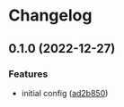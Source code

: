 # Changelog

## 0.1.0 (2022-12-27)


### Features

* initial config ([ad2b850](https://github.com/devopsarr/arr-py/commit/ad2b850e977e5bad2bd128120650fad026c2df99))
